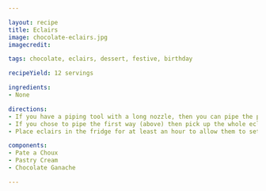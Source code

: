 ```yaml
---

layout: recipe
title: Eclairs
image: chocolate-eclairs.jpg
imagecredit:

tags: chocolate, eclairs, dessert, festive, birthday

recipeYield: 12 servings

ingredients: 
- None

directions:
- If you have a piping tool with a long nozzle, then you can pipe the pastry cream right into the pastry. If you don’t have the right tools or you don’t feel confident in your piping skills, you can cut the eclairs lengthwise and then just fill them that way.
- If you chose to pipe the first way (above) then pick up the whole eclair and dip the top into the ganache. If you cut the eclairs in half, dip the top side of the top half in the ganache before placing it on top of the pastry cream. 
- Place eclairs in the fridge for at least an hour to allow them to set. 

components:
- Pate a Choux
- Pastry Cream
- Chocolate Ganache

---
```


